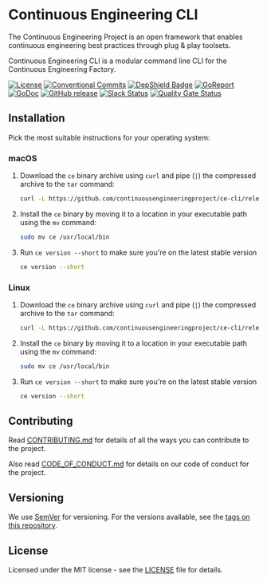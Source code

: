 # Continuous Engineering CLI
The Continuous Engineering Project is an open framework that enables continuous engineering best practices through plug & play toolsets.

Continuous Engineering CLI is a modular command line CLI for the Continuous Engineering Factory.

[![License](https://img.shields.io/github/license/ContinuousEngineeringProject/ce-cli)](https://github.com/ContinuousEngineeringProject/ce-cli/blob/master/LICENSE)
[![Conventional Commits](https://img.shields.io/badge/Conventional%20Commits-1.0.0-yellow.svg)](https://conventionalcommits.org)
[![DepShield Badge](https://depshield.sonatype.org/badges/ContinuousEngineeringProject/ce-cli/depshield.svg)](https://depshield.github.io)
[![GoReport](https://goreportcard.com/badge/github.com/ContinuousEngineeringProject/ce-cli)](https://goreportcard.com/report/github.com/ContinuousEngineeringProject/ce-cli)
[![GoDoc](https://godoc.org/github.com/ContinuousEngineeringProject/ce-cli?status.svg)](https://godoc.org/github.com/ContinuousEngineeringProject/ce-cli)
[![GitHub release](https://img.shields.io/github/v/release/ContinuousEngineeringProject/ce-cli?include_prereleases)](https://github.com/ContinuousEngineeringProject/ce-cli/releases/latest)
[![Slack Status](https://img.shields.io/badge/slack-join_chat-white.svg?logo=slack&style=social)](https://continuousengproject.slack.com)
[![Quality Gate Status](https://sonarcloud.io/api/project_badges/measure?project=ContinuousEngineeringProject_ce-cli2&metric=alert_status)](https://sonarcloud.io/dashboard?id=ContinuousEngineeringProject_ce-cli2)

## Installation

Pick the most suitable instructions for your operating system:

### macOS

1. Download the `ce` binary archive using `curl` and pipe (`|`) the compressed archive to
   the `tar` command:
   
   ```sh
   curl -L https://github.com/continuousengineeringproject/ce-cli/releases/latest/download/ce-cli-darwin-amd64.tar.gz | tar xzv 
    ```

1. Install the `ce` binary by moving it to a location in your executable path using the `mv` command:

   ```sh
   sudo mv ce /usr/local/bin
    ```

1. Run `ce version --short` to make sure you're on the latest stable version

   ```sh
   ce version --short
   ```

### Linux

1. Download the `ce` binary archive using `curl` and pipe (`|`) the compressed archive to
   the `tar` command:

   ```sh
   curl -L https://github.com/continuousengineeringproject/ce-cli/releases/latest/download/ce-cli-linux-amd64.tar.gz | tar xzv 
    ```

1. Install the `ce` binary by moving it to a location in your executable path using the `mv` command:

   ```sh
   sudo mv ce /usr/local/bin
    ```

1. Run `ce version --short` to make sure you're on the latest stable version

   ```sh
   ce version --short
   ```
   
<!-- TODO: Add project usage
## Usage

Use examples liberally, and show the expected output if you can. It's helpful to have inline the smallest example of usage that you can demonstrate, while providing links to more sophisticated examples if they are too long to reasonably include in the README.

```go

```
-->

<!-- TODO: Add link to the roadmap in the project knowledge base.
## Roadmap

If you have ideas for releases in the future, it is a good idea to list them here.
-->


## Contributing

Read [CONTRIBUTING.md][CONTRIB] for details of all the ways you can contribute to the project.

Also read [CODE_OF_CONDUCT.md][COC] for details on our code of conduct for the project.


## Versioning

We use [SemVer][SEMVER] for versioning. For the versions available, see the [tags on this repository][REPOTAGS].


## License

Licensed under the MIT license - see the [LICENSE][LICENSE] file for details.


[LICENSE]: LICENSE
[SEMVER]: http://semver.org/
[COC]: CODE_OF_CONDUCT.md
[CONTRIB]: CONTRIBUTING.md
[REPOTAGS]: https://github.com/continuousengineeringproject/ce-cli/tags